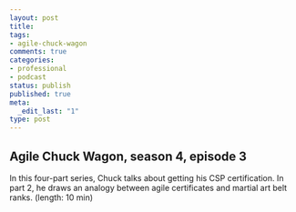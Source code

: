 ```yaml
---
layout: post
title: 
tags:
- agile-chuck-wagon
comments: true
categories:
- professional
- podcast
status: publish
published: true
meta:
  _edit_last: "1"
type: post
---
```


## Agile Chuck Wagon, season 4, episode 3

In this four-part series, Chuck talks about getting his CSP certification. In part 2, he draws an analogy between agile certificates and martial art belt ranks. (length: 10 min)
